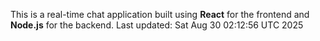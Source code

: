 This is a real-time chat application built using **React** for the frontend and **Node.js** for the backend.
Last updated: Sat Aug 30 02:12:56 UTC 2025
